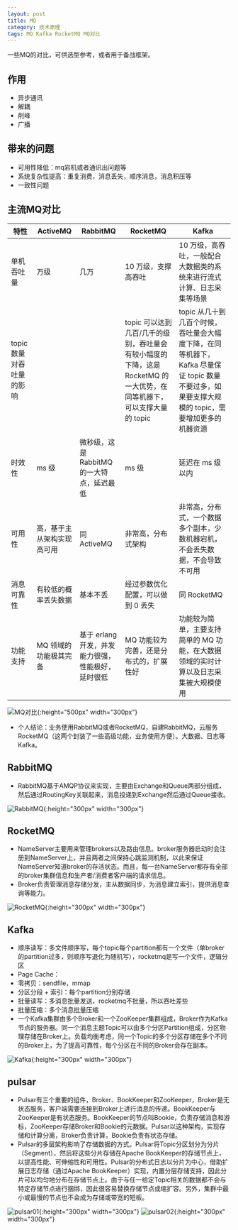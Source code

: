 ```yaml
---
layout: post
title: MQ
category: 技术原理
tags: MQ Kafka RocketMQ MQ对比
---
```

一些MQ的对比，可供选型参考，或者用于备战框架。

## 作用
- 异步通讯
- 解耦
- 削峰
- 广播

## 带来的问题
- 可用性降低：mq宕机或者通讯出问题等
- 系统复杂性提高：重复消费，消息丢失，顺序消息，消息积压等
- 一致性问题

## 主流MQ对比

| 特性 | ActiveMQ | RabbitMQ | RocketMQ | Kafka |
| --- | --- | --- | --- | --- |
| 单机吞吐量 | 万级 | 几万 | 10 万级，支撑高吞吐 | 10 万级，高吞吐，一般配合大数据类的系统来进行流式计算、日志采集等场景 |
| topic 数量对吞吐量的影响 |  |  | topic 可以达到几百/几千的级别，吞吐量会有较小幅度的下降，这是 RocketMQ 的一大优势，在同等机器下，可以支撑大量的 topic | topic 从几十到几百个时候，吞吐量会大幅度下降，在同等机器下，Kafka 尽量保证 topic 数量不要过多，如果要支撑大规模的 topic，需要增加更多的机器资源 |
| 时效性 | ms 级 | 微秒级，这是 RabbitMQ 的一大特点，延迟最低 | ms 级 | 延迟在 ms 级以内 |
| 可用性 | 高，基于主从架构实现高可用 | 同 ActiveMQ | 非常高，分布式架构 | 非常高，分布式，一个数据多个副本，少数机器宕机，不会丢失数据，不会导致不可用 |
| 消息可靠性 | 有较低的概率丢失数据 | 基本不丢 | 经过参数优化配置，可以做到 0 丢失 | 同 RocketMQ |
| 功能支持 | MQ 领域的功能极其完备 | 基于 erlang 开发，并发能力很强，性能极好，延时很低 | MQ 功能较为完善，还是分布式的，扩展性好 | 功能较为简单，主要支持简单的 MQ 功能，在大数据领域的实时计算以及日志采集被大规模使用 |

![MQ对比](https://someever.github.io/public/img/mq-diff.png){:height="500px" width="300px"}

- 个人结论：业务使用RabbitMQ或者RocketMQ，自建RabbitMQ，云服务RocketMQ（这两个封装了一些高级功能，业务使用方便）。大数据、日志等Kafka。

## RabbitMQ
- RabbitMQ基于AMQP协议来实现，主要由Exchange和Queue两部分组成，然后通过RoutingKey关联起来，消息投递到Exchange然后通过Queue接收。

![RabbitMQ](https://someever.github.io/public/img/mq-rabbit.png){:height="300px" width="300px"}

## RocketMQ
- NameServer主要用来管理brokers以及路由信息。broker服务器启动时会注册到NameServer上，并且两者之间保持心跳监测机制，以此来保证NameServer知道broker的存活状态。而且，每一台NameServer都存有全部的broker集群信息和生产者/消费者客户端的请求信息。
- Broker负责管理消息存储分发，主从数据同步，为消息建立索引，提供消息查询等能力。

![RocketMQ](https://someever.github.io/public/img/mq-rocket.png){:height="300px" width="300px"}

## Kafka
- 顺序读写：多文件顺序写，每个topic每个partition都有一个文件（单broker的partition过多，则顺序写退化为随机写），rocketmq是写一个文件，逻辑分区
- Page Cache：
- 零拷贝：sendfile，mmap
- 分区分段 + 索引：每个partition分别存储
- 批量读写：多消息批量发送，rocketmq不批量，所以吞吐差些
- 批量压缩：多个消息批量压缩
- 一个Kafka集群由多个Broker和一个ZooKeeper集群组成，Broker作为Kafka节点的服务器。同一个消息主题Topic可以由多个分区Partition组成，分区物理存储在Broker上。负载均衡考虑，同一个Topic的多个分区存储在多个不同的Broker上，为了提高可靠性，每个分区在不同的Broker会存在副本。

![Kafka](https://someever.github.io/public/img/mq-kafka.png){:height="300px" width="300px"}

## pulsar
- Pulsar有三个重要的组件，Broker、BookKeeper和ZooKeeper，Broker是无状态服务，客户端需要连接到Broker上进行消息的传递。BookKeeper与ZooKeeper是有状态服务。BookKeeper的节点叫Bookie，负责存储消息和游标，ZooKeeper存储Broker和Bookie的元数据。Pulsar以这种架构，实现存储和计算分离，Broker负责计算，Bookie负责有状态存储。
- Pulsar的多层架构影响了存储数据的方式。Pulsar将Topic分区划分为分片（Segment），然后将这些分片存储在Apache BookKeeper的存储节点上，以提高性能、可伸缩性和可用性。Pulsar的分布式日志以分片为中心，借助扩展日志存储（通过Apache BookKeeper）实现，内置分层存储支持，因此分片可以均匀地分布在存储节点上。由于与任一给定Topic相关的数据都不会与特定存储节点进行捆绑，因此很容易替换存储节点或缩扩容。另外，集群中最小或最慢的节点也不会成为存储或带宽的短板。

![pulsar01](https://someever.github.io/public/img/mq-pulsar01.png){:height="300px" width="300px"}  ![pulsar02](https://someever.github.io/public/img/mq-pulsar02.png){:height="300px" width="300px"}


